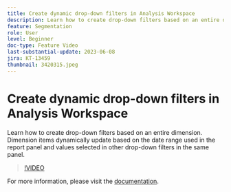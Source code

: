 ```yaml
---
title: Create dynamic drop-down filters in Analysis Workspace
description: Learn how to create drop-down filters based on an entire dimension. Dimension items dynamically update based on the date range used in the report panel and values selected in other drop-down filters in the same panel.
feature: Segmentation
role: User
level: Beginner
doc-type: Feature Video
last-substantial-update: 2023-06-08
jira: KT-13459
thumbnail: 3420315.jpeg
---
```


# Create dynamic drop-down filters in Analysis Workspace

Learn how to create drop-down filters based on an entire dimension. Dimension items dynamically update based on the date range used in the report panel and values selected in other drop-down filters in the same panel.

>[!VIDEO](https://video.tv.adobe.com/v/3420315/?learn=on)

For more information, please visit the [documentation](https://experienceleague.adobe.com/docs/analytics/analyze/analysis-workspace/panels/panels.html#dynamic-drop-down-filters).
